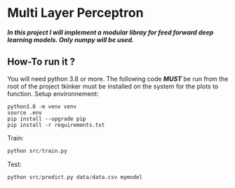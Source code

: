 # Multi Layer Perceptron
***In this project I will implement a modular libray for feed forward deep learning models. Only numpy will be used.***

## How-To run it ?
You will need python 3.8 or more.
The following code ***MUST*** be run from the root of the project
tkinker must be installed on the system for the plots to function.
Setup environnement:   
```
python3.8 -m venv venv
source .env
pip install --upgrade pip
pip install -r requirements.txt
```
Train:
```python
python src/train.py
```
Test:
```python
python src/predict.py data/data.csv mymodel
```
